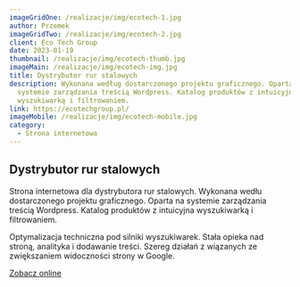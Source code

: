 ```yaml
---
imageGridOne: /realizacje/img/ecotech-1.jpg
author: Przemek
imageGridTwo: /realizacje/img/ecotech-2.jpg
client: Eco Tech Group
date: 2023-01-19
thumbnail: /realizacje/img/ecotech-thumb.jpg
imageMain: /realizacje/img/ecotech-img.jpg
title: Dystrybutor rur stalowych
description: Wykonana według dostarczonego projektu graficznego. Oparta na
  systemie zarządzania treścią Wordpress. Katalog produktów z intuicyjna
  wyszukiwarką i filtrowaniem.
link: https://ecotechgroup.pl/
imageMobile: /realizacje/img/ecotech-mobile.jpg
category:
  - Strona internetowa
---
```


## Dystrybutor rur stalowych

Strona internetowa dla dystrybutora rur stalowych. Wykonana wedłu dostarczonego projektu graficznego. Oparta na systemie zarządzania treścią Wordpress. Katalog produktów z intuicyjna wyszukiwarką i filtrowaniem. 

Optymalizacja techniczna pod silniki wyszukiwarek. Stała opieka nad stroną, analityka i dodawanie treści. Szereg działań z wiązanych ze zwiększaniem widoczności strony w Google.

<a href="https://ecotechgroup.pl/" title="Zobacz online" target="_blank" class="button" rel="nofollow">Zobacz online</a>